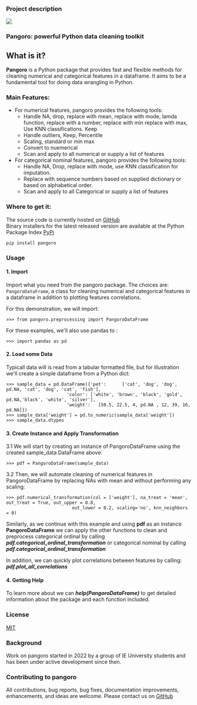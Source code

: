 ### Project description 

![](https://svgshare.com/i/euv.svg)


### Pangoro: powerful Python data cleaning toolkit
## What is it?
**Pangoro** is a Python package that provides fast and flexible methods for cleaning numerical and categorical features in a dataframe. It aims to be a fundamental tool for doing data wrangling in Python.

### Main Features:
* For numerical features, pangoro provides the following tools:
  * Handle NA, drop, replace with mean, replace with mode, lamda function, replace with a number, replace with min replace with max, Use KNN classifications. Keep
  * Handle outliers, Keep, Percentile
  * Scaling, standard or min max
  * Convert to nuemerical
  * Scan and apply to all numerical or supply a list of features
* For categorical nominal features, pangoro provides the following tools:
  * Handle NA, Drop, replace with mode, use KNN classification for imputation.
  * Replace with sequence numbers based on supplied dictionary or based on alphabetical order.
  * Scan and apply to all Categorical or supply a list of features
  
### Where to get it:
The source code is currently hosted on [GitHub](https://github.com/ieuTeamD/pangoro)<br />
Binary installers for the latest released version are available at the Python Package Index [PyPi](https://pypi.org/project/pangoro/)<br />

~~~
pip install pangoro
~~~
### Usage

#### 1. Import

Import what you need from the pangoro package. The choices are:
 ``PangoroDataFrame``, a class for cleaning numerical and categorical features in a dataframe in addition to plotting features correlations.

For this demonstration, we will import:

    >>> from pangoro.preprocessing import PangoroDataFrame

For these examples, we'll also use pandas to :

    >>> import pandas as pd

#### 2. Load some Data

Typicall data will is read from a tabular formatted file, but for illustration we'll create a simple dataframe from a Python dict:

    >>> sample_data = pd.DataFrame({'pet':      ['cat', 'dog', 'dog', pd.NA, 'cat', 'dog', 'cat', 'fish'],
                           'color': ['white', 'brown', 'black', 'gold', pd.NA,'black', 'white', 'silver'],
                           'weight':   [50.5, 22.5, 4, pd.NA , 12, 39, 16, pd.NA]})
    >>> sample_data['weight'] = pd.to_numeric(sample_data['weight'])
    >>> sample_data.dtypes

                           
#### 3. Create Instance and Apply Transformation

3.1 We will start by creating an instance of PangoroDataFrame using the created sample_data DataFrame above:

    >>> pdf = PangoroDataFrame(sample_data)

3.2 Then, we will automate cleaning of numerical features in PangoroDataFrame by replacing NAs with mean and without performing any scaling:

    >>> pdf.numerical_transformation(col = ['weight'], na_treat = 'mean', out_treat = True, out_upper = 0.8,
                             out_lower = 0.2, scaling='no', knn_neighbors = 0)

Similarly, as we continue with this example and using **pdf** as an instance **PangoroDataFrame** we can apply the other functions to clean and preprocess categorical ordinal by calling **_pdf.categorical_ordinal_transformation_** or categorical nominal by calling **_pdf.categorical_ordinal_transformation_** 

In addition, we can quickly plot correlations between features by calling: **_pdf.plot_all_correlations_**

#### 4. Getting Help

To learn more about we can **_help(PangoroDataFrame)_** to get detailed information about the package and each function included.

### License
[MIT](https://pypi.org/project/pangoro/)

### Background
Work on pangoro started in 2022 by a group of IE University students and has been under active development since then.

### Contributing to pangoro  
All contributions, bug reports, bug fixes, documentation improvements, enhancements, and ideas are welcome.
Please contact us on [GitHub](https://github.com/ieuTeamD/pangoro)<br />

